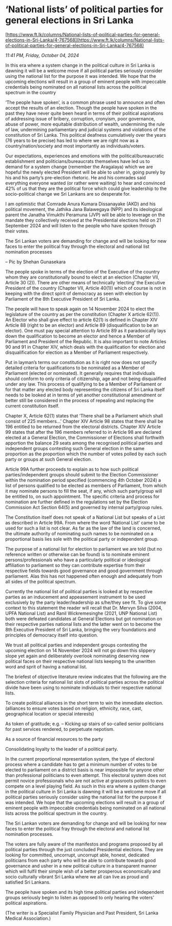 # ‘National lists’ of political parties for general elections in Sri Lanka

[https://www.ft.lk/columns/National-lists-of-political-parties-for-general-elections-in-Sri-Lanka/4-767568](https://www.ft.lk/columns/National-lists-of-political-parties-for-general-elections-in-Sri-Lanka/4-767568)

*11:41 PM, Friday, October 04, 2024*

In this era where a system change in the political culture in Sri Lanka is dawning it will be a welcome move if all political parties seriously consider using the national list for the purpose it was intended. We hope that the upcoming elections will result in a group of eminent people with impeccable credentials being nominated on all national lists across the political spectrum in the country

‘The people have spoken’, is a common phrase used to announce and often accept the results of an election. Though the people have spoken in the past they have never quite been heard in terms of their political aspirations of addressing issue of bribery, corruption, cronyism, poor governance, abuse of power, more equitable distribution of wealth, undermining the rule of law, undermining parliamentary and judicial systems and violations of the constitution of Sri Lanka. This political deafness cumulatively over the years (76 years to be precise) has led to where we are right now as a country/nation/society and most importantly as individuals/voters.

Our expectations, experiences and emotions with the political/bureaucratic establishment and politicians/bureaucrats themselves have led us to demand for a system change (remember the Aragalaya) which we are hopeful the newly elected President will be able to usher in, going purely by his and his party’s pre-election rhetoric. He and his comrades said everything everyone wanted (or rather were waiting) to hear and convinced 42% of us that they are the political force which could give leadership to the socio-political change we Sri Lankans are so desperate for.

I am optimistic that Comrade Anura Kumara Dissanayake (AKD) and his political movement, the Jathika Jana Balawegaya (NPP) and its ideological parent the Janatha Vimukthi Peramuna (JVP) will be able to leverage on the mandate they collectively received at the Presidential elections held on 21 September 2024 and will listen to the people who have spoken through their votes.

The Sri Lankan voters are demanding for change and will be looking for new faces to enter the political fray through the electoral and national list nomination processes

– Pic by Shehan Gunasekara

The people spoke in terms of the election of the Executive of the country whom they are constitutionally bound to elect at an election (Chapter VII, Article 30 (2)). There are other means of technically ‘electing’ the Executive President of the country (Chapter VII, Article 40(1)) which of course is not in keeping with the direct spirit of democracy as seen with election by Parliament of the 8th Executive President of Sri Lanka.

The people will have to speak again on 14 November 2024 to elect the legislature of the country as per the constitution (Chapter X article 62(1)). An Elector who shall give effect to article 62(1) is defined in Chapter XIV Article 88 (right to be an elector) and Article 89 (disqualification to be an elector). One must pay special attention to Article 89 as it paradoxically lays down the qualification to become an elector and hence a Member of Parliament and President of the Republic. It is also important to note Articles 90 and 91 in Chapter XIV, which deals with the qualification for election and disqualification for election as a Member of Parliament respectively.

Put in layman’s terms our constitution as it is right now does not specify detailed criteria for qualifications to be nominated as a Member of Parliament (elected or nominated). It generally requires that individuals should conform to only criteria of citizenship, age and not being disqualified under any law. This process of qualifying to be a Member of Parliament or for that matter any elected body representing the citizens of Sri Lanka itself needs to be looked at in terms of yet another constitutional amendment or better still be considered in the process of repealing and replacing the current constitution itself.

Chapter X, Article 62(1) states that ‘There shall be a Parliament which shall consist of 225 members…’ Chapter XIV Article 98 states that there shall be 196 entitled to be returned from the electoral districts. Chapter XIV Article 99 states that after the 196 members referred to in Article 98 are declared elected at a General Election, the Commissioner of Elections shall forthwith apportion the balance 29 seats among the recognised political parties and independent groups contesting such General election in the same proportion as the proportion which the number of votes polled by each such party or groups at such General election.

Article 99A further proceeds to explain as to how such political parties/independent groups should submit to the Election Commissioner within the nomination period specified (commencing 4th October 2024) a list of persons qualified to be elected as members of Parliament, from which it may nominate persons to fill the seat, if any, which such party/group will be entitled to, on such appointment. The specific criteria and process for nomination are further defined in the regulations set by the Election Commission Act Section 64(5) and governed by internal party/group rules.

The Constitution itself does not speak of a National List but speaks of a List as described in Article 99A. From where the word ‘National List’ came to be used for such a list is not clear. As far as the law of the land is concerned, the ultimate authority of nominating such names to be nominated on a proportional basis lies sole with the political party or independent group.

The purpose of a national list for election to parliament we are told (but no reference written or otherwise can be found) is to nominate eminent persons/professionals who have a particularly political or ideological affiliation to parliament so they can contribute expertise from their respective fields towards good governance and good government through parliament. Alas this has not happened often enough and adequately from all sides of the political spectrum.

Currently the national list of political parties is looked at by respective parties as an inducement and appeasement instrument to be used exclusively by the party leader/leadership as s/he/they see fit. To give some context to this statement the reader will recall that Dr. Mervyn Silva (2004, UPFA National List) and Ranil Wickremesinghe (2021, UNP National List) both were defeated candidates at General Elections but got nomination on their respective parties national lists and the latter went on to become the 8th Executive President of Sri Lanka, bringing the very foundations and principles of democracy itself into question.

We trust all political parties and independent groups contesting the upcoming election on 14 November 2024 will not go down this slippery slope yet again and deliberately overlook nominating deserving new political faces on their respective national lists keeping to the unwritten word and sprit of having a national list.

The briefest of objective literature review indicates that the following are the selection criteria for national list slots of political parties across the political divide have been using to nominate individuals to their respective national lists.

To create political alliances in the short term to win the immediate election. (alliances to ensure votes based on religion, ethnicity, race, cast, geographical location or special interests)

As token of gratitude; e.g. – Kicking up stairs of so-called senior politicians for past services rendered, to perpetuate nepotism.

As a source of financial resources to the party

Consolidating loyalty to the leader of a political party.

In the current proportional representation system, the type of electoral process where a candidate has to get a minimum number of votes to be elected to parliament on a district basis is near impossible for anyone other than professional politicians to even attempt. This electoral system does not permit novice professionals who are not active at grassroots politics to even compete on a level playing field. As such in this era where a system change in the political culture in Sri Lanka is dawning it will be a welcome move if all political parties seriously consider using the national list for the purpose it was intended. We hope that the upcoming elections will result in a group of eminent people with impeccable credentials being nominated on all national lists across the political spectrum in the country.

The Sri Lankan voters are demanding for change and will be looking for new faces to enter the political fray through the electoral and national list nomination processes.

The voters are fully aware of the manifestos and programs proposed by all political parties through the just concluded Presidential elections. They are looking for committed, uncorrupt, uncorrupt able, honest, dedicated politicians from each party who will be able to contribute towards good governance and usher in a new political culture in a transparent manner which will fulfil their simple wish of a better prosperous economically and socio culturally vibrant Sri Lanka where we all can live as proud and satisfied Sri Lankans.

The people have spoken and its high time political parties and independent groups seriously begin to listen as opposed to only hearing the voters’ political aspirations.

(The writer is a Specialist Family Physician and Past President, Sri Lanka Medical Association.)

